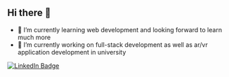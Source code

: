 ## Hi there 👋




- 🌱 I’m currently learning web development and looking forward to learn much more
- 🔭 I’m currently working on full-stack development as well as ar/vr application development in university

[![LinkedIn Badge](https://img.shields.io/badge/LinkedIn-0077B5?style=for-the-badge&logo=linkedin&logoColor=white)](https://www.linkedin.com/in/johannes-gramm/)

<!--
**swapdi/swapdi** is a ✨ _special_ ✨ repository because its `README.md` (this file) appears on your GitHub profile.

Here are some ideas to get you started:

- 👯 I’m looking to collaborate on ...
- 🤔 I’m looking for help with ...
- 💬 Ask me about ...
- 📫 How to reach me: ...
- 😄 Pronouns: ...
- ⚡ Fun fact: ...
-->
